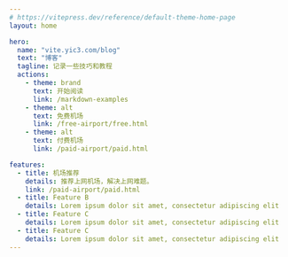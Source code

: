 ```yaml
---
# https://vitepress.dev/reference/default-theme-home-page
layout: home

hero:
  name: "vite.yic3.com/blog"
  text: "博客"
  tagline: 记录一些技巧和教程
  actions:
    - theme: brand
      text: 开始阅读
      link: /markdown-examples
    - theme: alt
      text: 免费机场
      link: /free-airport/free.html
    - theme: alt
      text: 付费机场
      link: /paid-airport/paid.html

features:
  - title: 机场推荐
    details: 推荐上网机场，解决上网难题。
    link: /paid-airport/paid.html
  - title: Feature B
    details: Lorem ipsum dolor sit amet, consectetur adipiscing elit
  - title: Feature C
    details: Lorem ipsum dolor sit amet, consectetur adipiscing elit
  - title: Feature C
    details: Lorem ipsum dolor sit amet, consectetur adipiscing elit
---
```



